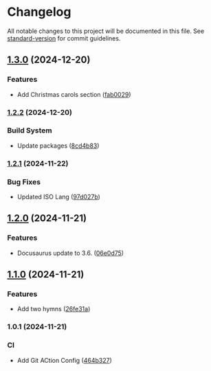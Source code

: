 # Changelog

All notable changes to this project will be documented in this file. See [standard-version](https://github.com/conventional-changelog/standard-version) for commit guidelines.

## [1.3.0](https://github.com/neil-jay/lyrics-with-joyful-lips/compare/v1.2.2...v1.3.0) (2024-12-20)


### Features

* Add Christmas carols section ([fab0029](https://github.com/neil-jay/lyrics-with-joyful-lips/commit/fab002951f6f5184164544fff05a3ffcd685d7a7))

### [1.2.2](https://github.com/neil-jay/lyrics-with-joyful-lips/compare/v1.2.1...v1.2.2) (2024-12-20)


### Build System

* Update packages ([8cd4b83](https://github.com/neil-jay/lyrics-with-joyful-lips/commit/8cd4b839e4fc4ec3f8825317bc412dfa91483203))

### [1.2.1](https://github.com/neil-jay/lyrics-with-joyful-lips/compare/v1.2.0...v1.2.1) (2024-11-22)


### Bug Fixes

* Updated ISO Lang ([97d027b](https://github.com/neil-jay/lyrics-with-joyful-lips/commit/97d027bbc0cbdb5f7e76344d069d0eb36bca887b))

## [1.2.0](https://github.com/neil-jay/lyrics-with-joyful-lips/compare/v1.1.0...v1.2.0) (2024-11-21)


### Features

* Docusaurus update to 3.6. ([06e0d75](https://github.com/neil-jay/lyrics-with-joyful-lips/commit/06e0d756a29c1f359a5262e3981bbeb477e8d6da))

## [1.1.0](https://github.com/neil-jay/lyrics-with-joyful-lips/compare/v1.0.1...v1.1.0) (2024-11-21)


### Features

* Add two hymns ([26fe31a](https://github.com/neil-jay/lyrics-with-joyful-lips/commit/26fe31ab61f711477cb5b1cf0d4bf26915e75601))

### 1.0.1 (2024-11-21)


### CI

* Add Git ACtion Config ([464b327](https://github.com/neil-jay/lyrics-with-joyful-lips/commit/464b32788330defc0dc36dfb24ebf875d9f7c637))
